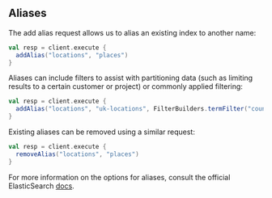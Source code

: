 ## Aliases

The add alias request allows us to alias an existing index to another name:

```scala
val resp = client.execute {
  addAlias("locations", "places")
}
```

Aliases can include filters to assist with partitioning data (such as limiting results to a certain customer or project) or commonly applied filtering:

```scala
val resp = client.execute {
  addAlias("locations", "uk-locations", FilterBuilders.termFilter("country", "uk"))
}
```

Existing aliases can be removed using a similar request:

```scala
val resp = client.execute {
  removeAlias("locations", "places")
}
```


For more information on the options for aliases, consult the official ElasticSearch [docs](http://www.elasticsearch.org/guide/en/elasticsearch/reference/current/indices-aliases.html).
